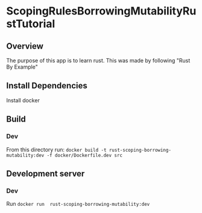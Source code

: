 # ScopingRulesBorrowingMutabilityRustTutorial

## Overview
The purpose of this app is to learn rust. This was made by following "Rust By Example"

## Install Dependencies
Install docker

## Build
### Dev
From this directory run: `docker build -t rust-scoping-borrowing-mutability:dev -f docker/Dockerfile.dev src`

## Development server
### Dev
Run `docker run  rust-scoping-borrowing-mutability:dev`